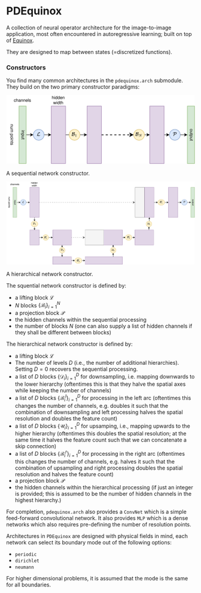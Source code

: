 # PDEquinox

A collection of neural operator architecture for the image-to-image application,
most often encountered in autoregressive learning; built on top of
[Equinox](https://github.com/patrick-kidger/equinox).

They are designed to map between states (=discretized functions).

### Constructors

You find many common architectures in the `pdequinox.arch` submodule. They build
on the two primary constructor paradigms:

![](img/sequential_net.svg)

A sequential network constructor.

![](img/hierarchical_net.svg)

A hierarchical network constructor.

The squential network constructor is defined by:
* a lifting block $\mathcal{L}$
* $N$ blocks $\left \{ \mathcal{B}_i \right\}_{i=1}^N$
* a projection block $\mathcal{P}$
* the hidden channels within the sequential processing
* the number of blocks $N$ (one can also supply a list of hidden channels if they shall be different between blocks)

The hierarchical network constructor is defined by:
* a lifting block $\mathcal{L}$
* The number of levels $D$ (i.e., the number of additional hierarchies). Setting $D = 0$ recovers the sequential processing.
* a list of $D$ blocks $\left \{ \mathcal{D}_i \right\}_{i=1}^D$ for
  downsampling, i.e. mapping downwards to the lower hierarchy (oftentimes this
  is that they halve the spatial axes while keeping the number of channels)
* a list of $D$ blocks $\left \{ \mathcal{B}_i^l \right\}_{i=1}^D$ for
  processing in the left arc (oftentimes this changes the number of channels,
  e.g. doubles it such that the combination of downsampling and left processing
  halves the spatial resolution and doubles the feature count)
* a list of $D$ blocks $\left \{ \mathcal{U}_i \right\}_{i=1}^D$ for upsamping,
  i.e., mapping upwards to the higher hierarchy (oftentimes this doubles the
  spatial resolution; at the same time it halves the feature count such that we
  can concatenate a skip connection)
* a list of $D$ blocks $\left \{ \mathcal{B}_i^r \right\}_{i=1}^D$ for
  processing in the right arc (oftentimes this changes the number of channels,
  e.g. halves it such that the combination of upsampling and right processing
  doubles the spatial resolution and halves the feature count)
* a projection block $\mathcal{P}$
* the hidden channels within the hierarchical processing (if just an integer is
  provided; this is assumed to be the number of hidden channels in the highest
  hierarchy.)

For completion, `pdequinox.arch` also provides a `ConvNet` which is a simple
feed-forward convolutional network. It also provides `MLP` which is a dense
networks which also requires pre-defining the number of resolution points.


Architectures in `PDEquinox` are designed with physical fields in mind, each
network can select its boundary mode out of the following options:
* `periodic`
* `dirichlet`
* `neumann`

For higher dimensional problems, it is assumed that the mode is the same for all
boundaries.